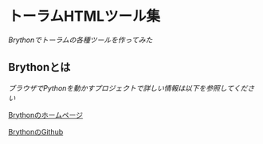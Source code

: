 # トーラムHTMLツール集
*Brythonでトーラムの各種ツールを作ってみた*

## Brythonとは
*ブラウザでPythonを動かすプロジェクトで詳しい情報は以下を参照してください*

[Brythonのホームページ](https://brython.info/)

[BrythonのGithub](https://github.com/brython-dev/brython)
